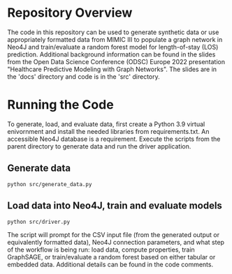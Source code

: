 # Repository Overview

The code in this repository can be used to generate synthetic data or use appropriately formatted data from MIMIC III to populate a graph network in Neo4J and train/evaluate a random forest model for length-of-stay (LOS) prediction. Additional background information can be found in the slides from the Open Data Science Conference (ODSC) Europe 2022 presentation "Healthcare Predictive Modeling with Graph Networks". The slides are in the 'docs' directory and code is in the 'src' directory.

# Running the Code

To generate, load, and evaluate data, first create a Python 3.9 virtual enivornment and install the needed libraries from requirements.txt. An accessible Neo4J database is a requirement. Execute the scripts from the parent directory to generate data and run the driver application.

## Generate data
```
python src/generate_data.py
```

## Load data into Neo4J, train and evaluate models
```
python src/driver.py
```

The script will prompt for the CSV input file (from the generated output or equivalently formatted data), Neo4J connection parameters, and what step of the workflow is being run: load data, compute properties, train GraphSAGE, or train/evaluate a random forest based on either tabular or embedded data. Additional details can be found in the code comments.